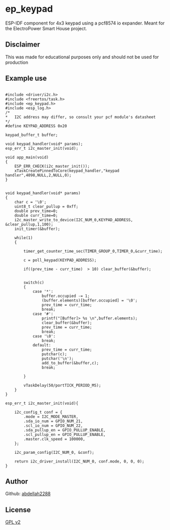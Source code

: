 # ep_keypad
ESP-IDF component for 4x3 keypad using a pcf8574 io expander. Meant for the ElectroPower Smart House project.
## Disclaimer
This was made for educational purposes only and should not be used for production
## Example use

```

#include <driver/i2c.h>
#include <freertos/task.h>
#include <ep_keypad.h>
#include <esp_log.h>
/*
*   I2C address may differ, so consult your pcf module's datasheet
*/
#define KEYPAD_ADDRESS 0x20

keypad_buffer_t	buffer;

void keypad_handler(void* params);
esp_err_t i2c_master_init(void);

void app_main(void)
{
    ESP_ERR_CHECK(i2c_master_init());
    xTaskCreatePinnedToCore(keypad_handler,"keypad handler",4098,NULL,2,NULL,0);
}


void keypad_handler(void* params)
{
	char c = '\0';
	uint8_t clear_pullup = 0xff;
	double prev_time=0;
	double curr_time=0;
	i2c_master_write_to_device(I2C_NUM_0,KEYPAD_ADDRESS, &clear_pullup,1,100);
	init_timer(&buffer);

	while(1)
    {

		timer_get_counter_time_sec(TIMER_GROUP_0,TIMER_0,&curr_time);

		c = poll_keypad(KEYPAD_ADDRESS);

		if((prev_time - curr_time)  > 10) clear_buffer(&buffer);


		switch(c)
		{
			case '*':
				buffer.occupied -= 1;
				(buffer.elements)[buffer.occupied] = '\0';
				prev_time = curr_time;
				break;
			case '#':
				printf("[Buffer]> %s \n",buffer.elements);
				clear_buffer(&buffer);
				prev_time = curr_time;
				break;
			case '\0':
				break;
			default:
				prev_time = curr_time;
                putchar(c);
                putchar('\n');
				add_to_buffer(&buffer,c);
				break;

		}

    	vTaskDelay(50/portTICK_PERIOD_MS);
    }
}

esp_err_t i2c_master_init(void){

    i2c_config_t conf = {
        .mode = I2C_MODE_MASTER,
        .sda_io_num = GPIO_NUM_21,
        .scl_io_num = GPIO_NUM_22,
        .sda_pullup_en = GPIO_PULLUP_ENABLE,
        .scl_pullup_en = GPIO_PULLUP_ENABLE,
        .master.clk_speed = 100000,
    };

    i2c_param_config(I2C_NUM_0, &conf);

    return i2c_driver_install(I2C_NUM_0, conf.mode, 0, 0, 0);
}
```
## Author
Github: [abdellah2288](https://github.com/abdellah2288)
## License
[GPL v2](https://www.gnu.org/licenses/old-licenses/gpl-2.0.txt)
